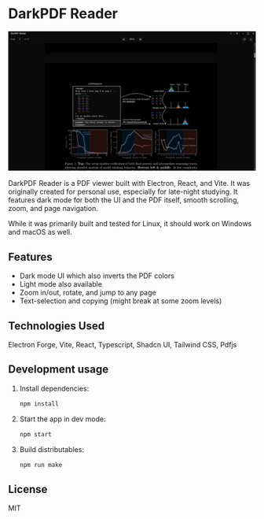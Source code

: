 
# DarkPDF Reader

![DarkPDF Reader Screenshot](public/assets/showcase.png)


DarkPDF Reader is a PDF viewer built with Electron, React, and Vite. It was originally created for personal use, especially for late-night studying. It features dark mode for both the UI and the PDF itself, smooth scrolling, zoom, and page navigation.

While it was primarily built and tested for Linux, it should work on Windows and macOS as well.

## Features
- Dark mode UI which also inverts the PDF colors
- Light mode also available
- Zoom in/out, rotate, and jump to any page
- Text-selection and copying (might break at some zoom levels)

## Technologies Used
Electron Forge, Vite, React, Typescript, Shadcn UI, Tailwind CSS, Pdfjs

## Development usage
1. Install dependencies:
   ```sh
   npm install
   ```
2. Start the app in dev mode:
   ```sh
   npm start
   ```
3. Build distributables:
   ```sh
   npm run make
   ```

## License
MIT
